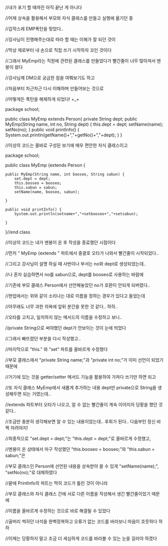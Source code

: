 
//내가 포기 할 때까진 아직 끝난 게 아니다



//어제 상속을 활용해서 부모와 자식 클래스를 만들고 실행에 옮기던 중

//갑작스레 EMP폭탄을 맞았다..

//강사님이 진행해주는대로 따라 할 때는 이해가 잘 되던 것이

//막상 제로부터 내 손으로 직접 쓰기 시작하자 꼬인 것이다

//그래서 MyEmp라는 직원에 관련된 클래스를 만들었다가 빨간줄이 너무 많아져서 멘붕이 왔다

//강사님께 DM으로 궁금한 점을 여쭤보기도 하고

//처음부터 차근차근 다시 이해하며 만들어보는 것으로

//어떻게든 폭탄을 해체하게 되었다! +_+



package school;

public class MyEmp extends Person{
	private String dept;
	public MyEmp(String name, int no, String dept) {
		this.dept = dept;
		setName(name);
		setNo(no);
	}
	public void printInfo() {
		System.out.println(getName()+","+getNo()+","+dept);
	}
}

//이상의 코드는 올바로 구성된 보기에 매우 편안한 자식 클래스이고

package school;

public class MyEmp {extends Person {
	
	public MyEmp(String name, int booseo, String sabun) {
		set.dept = dept;
		this.booseo = booseo;
		this.sabun = sabun;
		setName(name, booseo, sabun);
		
	}

	public void printInfo() {
		System.out.println(setname+","+setbooseo+","+setsabun);
		
	}

}//end class

//이상의 코드는 내가 멘붕이 온 후 작성을 종료했던 시점이다

//먼저 " MyEmp {extends " 파트에서 중괄호 오타가 나와서 빨간줄이 시작되었다..

//그리고 강사님이 설명 하실 때 사번이나 부서는 no와 dept로 생성되었는데..

//나 혼자 실습하면서 no를 sabun으로, dept를 booseo로 사용하는 바람에

//기존에 부모 클래스 Person에서 선언해놓았던 no가 호환이 안되게 되버렸다..

//현업에서는 위와 같이 소리나는 대로 이름을 정하는 경우가 있다고 들었는데

//아무래도 너무 과한 의욕에 앞뒤 분간을 못한 것 같다.. 하하..

//오타를 고치고, 일치하지 않는 메서드의 이름을 수정하고 보니..

//private String으로 써야했던 dept가 안보이는 것이 눈에 띄었다

//그래서 빠뜨렸던 부분을 다시 작성했고..

//마지막으로 "this." 와 "set" 파트를 올바르게 수정했다

//부모 클래스에서 "private String name;"과 "private int no;"가 이미 선언이 되었기 때문에

//거기에 있는 것을 getter/setter 메서드 기능을 활용하여 가져다 쓰기만 하면 되고

//또 자식 클래스 MyEmp에서 새롭게 추가하는 내용 dept만 private으로 String을 생성해두면 되는 거였는데..

//extends 파트부터 오타가 나오고, 알 수 없는 빨간줄이 계속 이어지자 당황을 했던 것 같다..

//조금만 충분히 생각해보면 알 수 있는 내용이었는데.. 후회가 된다.. 다음부턴 정신 바짝 차려야지!

//최종적으로 "set.dept = dept;"는 "this.dept = dept;"로 올바르게 수정했고,

//멘붕이 온 상태에서 마구 작성했던 "this.booseo = booseo;"와 "this.sabun = sabun;"은

//부모 클래스인 Person에 선언된 내용을 상속받아 쓸 수 있게 "setName(name);", "setNo(no);"로 대체하였다

//끝에 PrintInfo의 파트는 딱히 코드가 틀린 것이 아니라

//부모 클래스와 자식 클래스 간에 서로 다른 이름을 작성해서 생긴 빨간줄이었기 때문에

//이름을 올바르게 수정하는 것으로 바로 해결될 수 있었다

//골머리 썩히던 녀석을 완벽정복하고 오류가 없는 코드를 바라보니 마음이 흐뭇하다 하하

//이제는 당황하지 말고 조금 더 세심하게 코드를 바라볼 수 있는 눈을 길러야 하겠다
